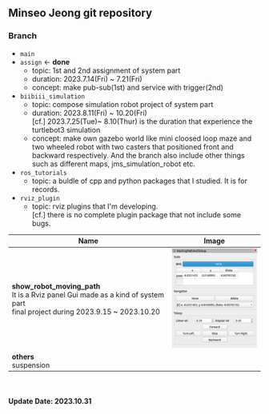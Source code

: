 ## Minseo Jeong git repository

### Branch

- `main`
- `assign` ← **done**
  - topic: 1st and 2nd assignment of system part
  - duration: 2023.7.14(Fri) ~ 7.21(Fri)
  - concept: make pub-sub(1st) and service with trigger(2nd)
- `biibiii_simulation`
  - topic: compose simulation robot project of system part
  - duration: 2023.8.11(Fri) ~ 10.20(Fri)<br/>
    [cf.] 2023.7.25(Tue)~ 8.10(Thur) is the duration that experience the turtlebot3 simulation
   - concept: make own gazebo world like mini cloosed loop maze and two wheeled
      robot with two casters that positioned front and backward respectively. And the branch also include other things such as different maps, jms_simulation_robot etc.
- `ros_tutorials`
   - topic: a buldle of cpp and python packages that I studied. It is for records.
- `rviz_plugin`
   - topic: rviz plugins that I'm developing.<br/>
     [cf.] there is no complete plugin package that not include some bugs.

| Name            | Image |
|-----------------|-------|
|**show_robot_moving_path**<br/>It is a Rviz panel Gui made as a kind of system part<br/>final project during 2023.9.15 ~ 2023.10.20|<img src="./img/show_robot_moving_path.png" width="200" height="200" /> |
|**others**<br/>suspension| |

<br/>

#### Update Date: 2023.10.31